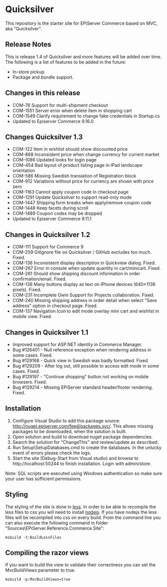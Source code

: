 Quicksilver
===========

This repository is the starter site for EPiServer Commerce based on MVC, aka "Quicksilver".

Release Notes
-------------

This is release 1.4 of Quicksilver and more features will be added over time.
The following is a list of features to be added in the future:

* In-store pickup.
* Package and bundle support.

Changes in this release
-----------------------
* COM-76   Support for multi-shipment checkout
* COM-1551 Server error when delete item in shopping cart
* COM-1549 Clarify requirement to change fake credentials in Startup.cs
* Updated to Episerver Commerce 9.16.0

Changes Quicksilver 1.3
-----------------------
* COM-122  Item in wishlist should show discounted price
* COM-868  Inconsistent price when change currency for current market
* COM-1086 Updated looks for login page
* COM-454  Bad layout of product listing page in IPad landscape orientation
* COM-586  Missing Swedish translation of Registration block
* COM-912  Variations without price for currency are shown with price zero
* COM-1163 Cannot apply coupon code in checkout page
* COM-1291 Update Quicksilver to support read-only mode
* COM-1447 Shipping form breaks when apply/remove coupon code
* COM-1448 Keep facets during scroll
* COM-1489 Coupon codes may be dropped
* Updated to Episerver Commerce 9.11.1

Changes in Quicksilver 1.2
--------------------------
* COM-111 Support for Commerce 9
* COM-259 GitIgnore file on Quicksilver / GitHub excludes too much. Fixed.
* COM-136 Inconsistent display description in Quickview dialog. Fixed.
* COM-267 Error in console when update quantity in cart/minicart. Fixed.
* COM-261 Should show shipping discount information in order confirmation/email. Fixed.
* COM-138 Many buttons display as text on IPhone devices (640×1136 pixels). Fixed.
* COM-231 Incomplete Owin Support for Projects collaboration. Fixed.
* COM-240 Missing shipping address in order detail when select "Save address" option in checkout page. Fixed.
* COM-137 Navigation Icon to edit mode overlay mini cart and wishlist in mobile view. Fixed.

Changes in Quicksilver 1.1
--------------------------
* Improved support for ASP.NET identity in Commerce Manager.
* Bug #126401 - Null reference exception when rendering address in some cases. Fixed.
* Bug #129168 - Quick view in Swedish was badly formatted. Fixed.
* Bug #129209 - After log out, still possible to access edit mode in some cases. Fixed.
* Bug #129197 - "Continue shopping" button not working on mobile browsers. Fixed.
* Bug #129214 - Missing EPiServer standard header/footer rendering. Fixed.

Installation
------------

1.  Configure Visual Studio to add this package source: http://nuget.episerver.com/feed/packages.svc/. This allows missing packages to be downloaded, when the solution is built.
2.  Open solution and build to download nuget package dependencies.
3.  Search the solution for "ChangeThis" and review/update as described.
4.  Run Setup\SetupDatabases.cmd to create the databases. In the unlucky event of errors please check the logs.  
5.  Start the site (Debug-Start from Visual studio) and browse to http://localhost:50244 to finish installation. Login with admin/store.

Note: SQL scripts are executed using Windows authentication so make sure your user has sufficient permissions.

Styling
-------

The styling of the site is done in [less](http://lesscss.org/). In order to be able to recompile the less files to css you will need to
install [nodejs](https://nodejs.org/). If you have nodejs the less files will be recompiled into css on every build. From the command line
you can also execute the following command in folder "Sources\EPiServer.Reference.Commerce.Site\":

```
msbuild -t:BuildLessFiles
```

Compiling the razor views
-------------------------

If you want to build the view to validate their correctness you can set the MvcBuildViews parameter to true.

```
msbuild -p:MvcBuildViews=true
```
